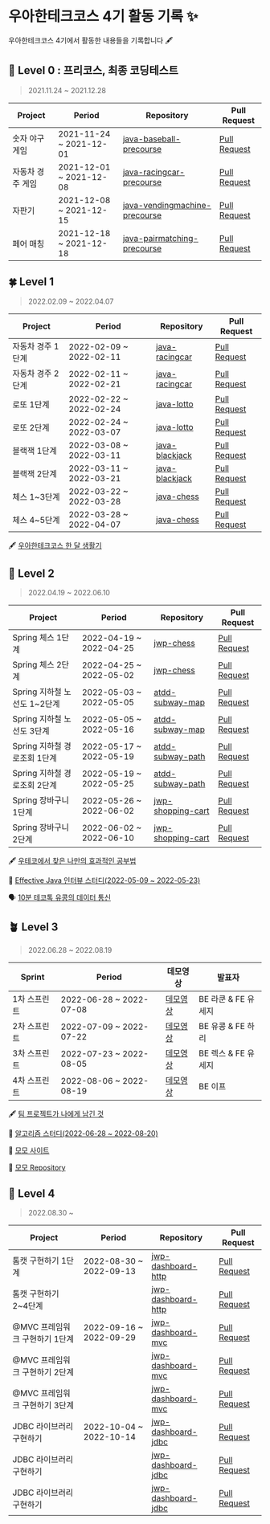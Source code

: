# 우아한테크코스 4기 활동 기록 ✨
우아한테크코스 4기에서 활동한 내용들을 기록합니다 🖋


## 🌱 Level 0 : 프리코스, 최종 코딩테스트
> 2021.11.24 ~ 2021.12.28

|Project|Period|Repository|Pull Request|
|------|---|---|---|
|숫자 야구 게임|2021-11-24 ~ 2021-12-01|[java-baseball-precourse](https://github.com/kyukong/java-baseball-precourse/tree/yukong)|[Pull Request](https://github.com/woowacourse/java-baseball-precourse/pull/481)|
|자동차 경주 게임|2021-12-01 ~ 2021-12-08|[java-racingcar-precourse](https://github.com/kyukong/java-racingcar-precourse/tree/develop)|[Pull Request](https://github.com/woowacourse/java-racingcar-precourse/pull/394)|
|자판기|2021-12-08 ~ 2021-12-15|[java-vendingmachine-precourse	](https://github.com/kyukong/java-vendingmachine-precourse/tree/yubin)|[Pull Request](https://github.com/woowacourse/java-vendingmachine-precourse/pull/41)|
|페어 매칭|2021-12-18 ~ 2021-12-18|[java-pairmatching-precourse](https://github.com/kyukong/java-pairmatching-precourse/tree/yubin)|[Pull Request](https://github.com/woowacourse/java-pairmatching-precourse/pull/5)|

## 🍀 Level 1
> 2022.02.09 ~ 2022.04.07

|Project|Period|Repository|Pull Request|
|------|---|---|---|
|자동차 경주 1단계|2022-02-09 ~ 2022-02-11|[java-racingcar](https://github.com/kyukong/java-racingcar/tree/kyukong)|[Pull Request](https://github.com/woowacourse/java-racingcar/pull/295)|
|자동차 경주 2단계|2022-02-11 ~ 2022-02-21|[java-racingcar](https://github.com/kyukong/java-racingcar/tree/step2)|[Pull Request](https://github.com/woowacourse/java-racingcar/pull/391)|
|로또 1단계|2022-02-22 ~ 2022-02-24|[java-lotto](https://github.com/kyukong/java-lotto/tree/step1)|[Pull Request](https://github.com/woowacourse/java-lotto/pull/397)|
|로또 2단계|2022-02-24 ~ 2022-03-07|[java-lotto](https://github.com/kyukong/java-lotto/tree/step2)|[Pull Request](https://github.com/woowacourse/java-lotto/pull/486)|
|블랙잭 1단계|2022-03-08 ~ 2022-03-11|[java-blackjack](https://github.com/kyukong/java-blackjack/tree/step1)|[Pull Request](https://github.com/woowacourse/java-blackjack/pull/255)|
|블랙잭 2단계|2022-03-11 ~ 2022-03-21|[java-blackjack](https://github.com/kyukong/java-blackjack/tree/step2)|[Pull Request](https://github.com/woowacourse/java-blackjack/pull/330)|
|체스 1~3단계|2022-03-22 ~ 2022-03-28|[java-chess](https://github.com/kyukong/java-chess/tree/step1)|[Pull Request](https://github.com/woowacourse/java-chess/pull/288)|
|체스 4~5단계|2022-03-28 ~ 2022-04-07|[java-chess](https://github.com/kyukong/java-chess/tree/step2)|[Pull Request](https://github.com/woowacourse/java-chess/pull/396)|

🖋 [우아한테크코스 한 달 생활기](https://github.com/kyukong/woowa-writing-4/blob/kyukong/level1.md)

## 🌿 Level 2
> 2022.04.19 ~ 2022.06.10

|Project|Period|Repository|Pull Request|
|------|---|---|---|
|Spring 체스 1단계|2022-04-19 ~ 2022-04-25|[jwp-chess](https://github.com/kyukong/jwp-chess/tree/step1)|[Pull Request](https://github.com/woowacourse/jwp-chess/pull/401)|
|Spring 체스 2단계|2022-04-25 ~ 2022-05-02|[jwp-chess](https://github.com/kyukong/jwp-chess/tree/step2)|[Pull Request](https://github.com/woowacourse/jwp-chess/pull/478)|
|Spring 지하철 노선도 1~2단계|2022-05-03 ~ 2022-05-05|[atdd-subway-map](https://github.com/kyukong/atdd-subway-map/tree/step2)|[Pull Request](https://github.com/woowacourse/atdd-subway-map/pull/220)|
|Spring 지하철 노선도 3단계|2022-05-05 ~ 2022-05-16|[atdd-subway-map](https://github.com/kyukong/atdd-subway-map/tree/step3)|[Pull Request](https://github.com/woowacourse/atdd-subway-map/pull/302)|
|Spring 지하철 경로조회 1단계|2022-05-17 ~ 2022-05-19|[atdd-subway-path](https://github.com/kyukong/atdd-subway-path/tree/step1)|[Pull Request](https://github.com/woowacourse/atdd-subway-path/pull/179)|
|Spring 지하철 경로조회 2단계|2022-05-19 ~ 2022-05-25|[atdd-subway-path](https://github.com/kyukong/atdd-subway-path/tree/step2)|[Pull Request](https://github.com/woowacourse/atdd-subway-path/pull/326)|
|Spring 장바구니 1단계|2022-05-26 ~ 2022-06-02|[jwp-shopping-cart](https://github.com/kyukong/jwp-shopping-cart/tree/step1)|[Pull Request](https://github.com/woowacourse/jwp-shopping-cart/pull/80)|
|Spring 장바구니 2단계|2022-06-02 ~ 2022-06-10|[jwp-shopping-cart](https://github.com/kyukong/jwp-shopping-cart/tree/step2)|[Pull Request](https://github.com/woowacourse/jwp-shopping-cart/pull/146)|

🖋 [우테코에서 찾은 나만의 효과적인 공부법](https://github.com/kyukong/woowa-writing-4/blob/kyukong/level2.md)

📖 [Effective Java 인터뷰 스터디(2022-05-09 ~ 2022-05-23)](https://github.com/woowacourse-study/2022-lv2-effective-java-interview)

🗣 [10분 테코톡 유콩의 데이터 통신](https://www.youtube.com/watch?v=EkNk8YeqZyM&t=589s)

## 🪴 Level 3
> 2022.06.28 ~ 2022.08.19

|Sprint|Period|데모영상|발표자|
|------|---|---|---|
|1차 스프린트|2022-06-28 ~ 2022-07-08|[데모영상](https://www.youtube.com/watch?v=-86HlsrqgJY&t=21s)|BE 라쿤 & FE 유세지|
|2차 스프린트|2022-07-09 ~ 2022-07-22|[데모영상](https://www.youtube.com/watch?v=FvhTuj_Cxvk&t=20s)|BE 유콩 & FE 하리|
|3차 스프린트|2022-07-23 ~ 2022-08-05|[데모영상](https://www.youtube.com/watch?v=W5Rloao4zuQ)|BE 렉스 & FE 유세지|
|4차 스프린트|2022-08-06 ~ 2022-08-19|[데모영상](https://www.youtube.com/watch?v=Qa944GNc2ec)|BE 이프|

🖋 [팀 프로젝트가 나에게 남긴 것](https://github.com/kyukong/woowa-writing-4/blob/kyukong/level3.md)

📖 [알고리즘 스터디(2022-06-28 ~ 2022-08-20)](https://github.com/woowacourse-study/2022-lv3-algorithm-study)

👀 [모모 사이트](https://www.moyeora.site/)

🌸 [모모 Repository](https://github.com/woowacourse-teams/2022-momo/tree/release-be)

## 🌳 Level 4
> 2022.08.30 ~ 

|Project|Period|Repository|Pull Request|
|------|---|---|---|
|톰캣 구현하기 1단계|2022-08-30 ~ 2022-09-13|[jwp-dashboard-http](https://github.com/kyukong/jwp-dashboard-http/tree/step1)|[Pull Request](https://github.com/woowacourse/jwp-dashboard-http/pull/122)|
|톰캣 구현하기 2~4단계||[jwp-dashboard-http](https://github.com/kyukong/jwp-dashboard-http/tree/step4)|[Pull Request](https://github.com/woowacourse/jwp-dashboard-http/pull/237)|
|@MVC 프레임워크 구현하기 1단계|2022-09-16 ~ 2022-09-29|[jwp-dashboard-mvc](https://github.com/kyukong/jwp-dashboard-mvc/tree/step1)|[Pull Request](https://github.com/woowacourse/jwp-dashboard-mvc/pull/169)|
|@MVC 프레임워크 구현하기 2단계||[jwp-dashboard-mvc](https://github.com/kyukong/jwp-dashboard-mvc/tree/step2)|[Pull Request](https://github.com/woowacourse/jwp-dashboard-mvc/pull/251)|
|@MVC 프레임워크 구현하기 3단계||[jwp-dashboard-mvc](https://github.com/kyukong/jwp-dashboard-mvc/tree/step3)|[Pull Request](https://github.com/woowacourse/jwp-dashboard-mvc/pull/306)|
|JDBC 라이브러리 구현하기|2022-10-04 ~ 2022-10-14|[jwp-dashboard-jdbc](https://github.com/kyukong/jwp-dashboard-jdbc/tree/step1)|[Pull Request](https://github.com/woowacourse/jwp-dashboard-jdbc/pull/114)|
|JDBC 라이브러리 구현하기||[jwp-dashboard-jdbc](https://github.com/kyukong/jwp-dashboard-jdbc/tree/step2)|[Pull Request](https://github.com/woowacourse/jwp-dashboard-jdbc/pull/143)|
|JDBC 라이브러리 구현하기||[jwp-dashboard-jdbc](https://github.com/kyukong/jwp-dashboard-jdbc/tree/step3)|[Pull Request](https://github.com/woowacourse/jwp-dashboard-jdbc/pull/192)|
